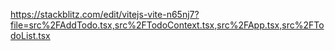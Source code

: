 https://stackblitz.com/edit/vitejs-vite-n65nj7?file=src%2FAddTodo.tsx,src%2FTodoContext.tsx,src%2FApp.tsx,src%2FTodoList.tsx
